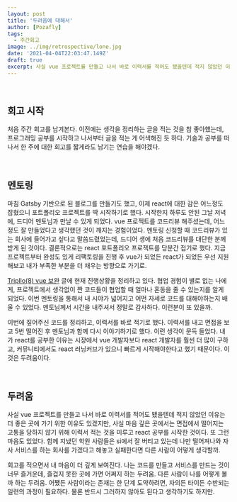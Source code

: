 ```yaml
---
layout: post
title: '두려움에 대해서'
author: [Pozafly]
tags:
  - 주간회고
image: ../img/retrospective/lone.jpg
date: '2021-04-04T22:03:47.149Z'
draft: true
excerpt: 사실 vue 프로젝트를 만들고 나서 바로 이력서를 적어도 됐을텐데 적지 않았던 이유는 더 좋은 곳에 가기 위한 이유도 있겠지만, 사실 마음 깊은 곳에서는 면접에서 떨어지는 고통을 당하지 않기 위해 이력서 적는 것을 미루고 react 공부를 시작한 것이다.
---
```


<br/>

## 회고 시작

처음 주간 회고를 남겨본다. 이전에는 생각을 정리하는 글을 적는 것을 참 좋아했는데, 프로그래밍 공부를 시작하고 나서부터 글을 적는 게 어색해진 듯 하다. 기술과 공부를 떠나서 한 주에 대한 회고를 짧게라도 남기는 연습을 해야겠다.

<br/>

## 멘토링

마침 Gatsby 기반으로 된 블로그를 만들기도 했고, 이제 react에 대한 감은 어느정도 잡혔으니 포트폴리오 프로젝트를 딱 시작하기로 했다. 시작한지 하루도 안된 그날 저녁에, 드디어 멘토님과 만날 수 있게 되었다. vue 프로젝트를 코드리뷰 해주셨는데, 어느정도 잘 만들었다고 생각했던 것이 깨지는 경험이었다. 멘토링 신청할 때 코드리뷰가 있는 회사에 들어가고 싶다고 말씀드렸었는데, 드디어 생에 처음 코드리뷰를 대단한 분께 받게 된 것이다. 결론적으로는 react 포트폴리오 프로젝트를 당분간 접기로 했다. 지금 프로젝트부터 완성도 있게 리팩토링을 진행 후 vue가 되었든 react가 되었든 우선 지원해보고 내가 부족한 부분을 더 채우는 방향으로 가기로.

[Tripllo(8) vue 보완](https://pozafly.github.io/tripllo/(8)vue-supplement/) 글에 현재 진행상황을 정리하고 있다. 협업 경험이 별로 없는 나에게, 프로젝트에서 생각없이 짠 코드들이 협업할 때 얼마나 혼동을 줄 수 있는지를 알게 되었다. 이번 멘토링을 통해서 내 시야가 넓어지고 어떤 자세로 코드를 대해야하는지 배울 수 있었다. 멘토님께서 시간을 내주셔서 정말로 감사하다. 이런분이 또 있을까.

이번에 짚어주신 코드를 정리하고, 이력서를 바로 적기로 했다. 이력서를 내고 면접을 보고 5번 떨어진 후 멘토님과 함께 다시 이야기하기로 했다. 이런 생각이 문득 들었다. 내가 react를 공부한 이유는 시장에서 vue 개발자보다 react 개발자를 훨씬 더 많이 구하고, 커뮤니티에서도 react 러닝커브가 있으니 빠르게 시작해야한다고 했기 때문이다. 이것은 두려움이다.

<br/>

## 두려움

사실 vue 프로젝트를 만들고 나서 바로 이력서를 적어도 됐을텐데 적지 않았던 이유는 더 좋은 곳에 가기 위한 이유도 있겠지만, 사실 마음 깊은 곳에서는 면접에서 떨어지는 고통을 당하지 않기 위해 이력서 적는 것을 미루고 react 공부를 시작한 것이다. 또 그런 마음도 있었다. 함께 지냈던 학원 사람들은 si에서 잘 버티고 있는데 나만 떨어져나와 자사 서비스를 하는 회사를 가겠다고 해놓고 실패한다면 다른 사람이 어떻게 생각할까.

회고를 적으면서 내 마음이 더 깊게 보여진다. 나는 코드를 만들고 서비스를 만드는 것이 너무 즐거운데, 즐겁지 못한 곳에 가면 어쩌지 하는 두려움. 다른 사람이 나를 어떻게 볼까 하는 두려움. 어쨌든 사람이라는 존재는 한 단계 도약하려면, 자의든 타이든 수반되는 일련의 과정이 필요하다. 물론 반드시 그러하지 않아도 된다고 생각하기도 하지만.